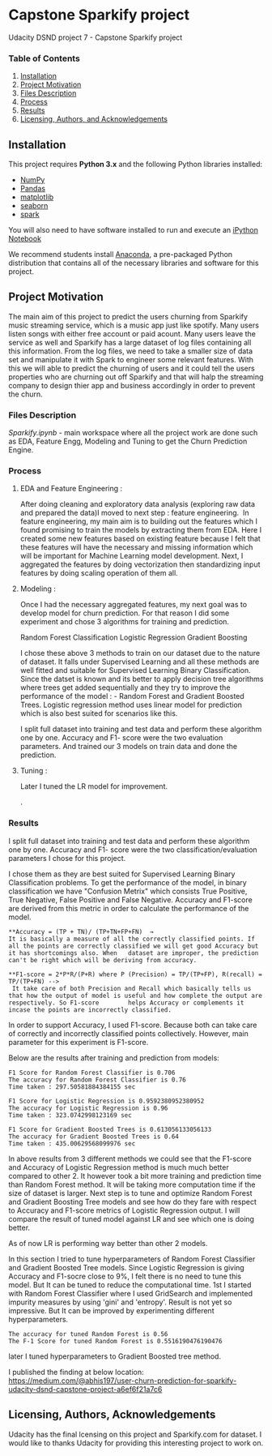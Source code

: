 # Capstone Sparkify project

Udacity DSND project 7 - Capstone Sparkify project

### Table of Contents

1. [Installation](#installation)
2. [Project Motivation](#motivation)
3. [Files Description](#files)
4. [Process](#process)
5. [Results](#results)
6. [Licensing, Authors, and Acknowledgements](#licensing)


## Installation <a name="installation"></a>

This project requires **Python 3.x** and the following Python libraries installed:

- [NumPy](http://www.numpy.org/)
- [Pandas](http://pandas.pydata.org)
- [matplotlib](http://matplotlib.org/)
- [seaborn](https://seaborn.pydata.org/)
- [spark](https://spark.apache.org/)

You will also need to have software installed to run and execute an [iPython Notebook](http://ipython.org/notebook.html)

We recommend students install [Anaconda](https://www.continuum.io/downloads), a pre-packaged Python distribution that contains all of the necessary libraries and software for this project. 


## Project Motivation <a name="motivation"></a>

The main aim of this project to predict the users churning from Sparkify music streaming service, which is a music app just like spotify. Many users listen songs  with either free account or paid acount. Many users leave the service as well and Sparkify has a large dataset of log files containing all this information. From the log files, we need to take a smaller size of data set and manipulate it with Spark to engineer some relevant features. 
With this we will able to predict the churning of users and it could tell the users properties who are churning out off Sparkify and that will halp the streaming company to design thier app and business accordingly in order to prevent the churn.

### Files Description <a name = "files"></a>

*Sparkify.ipynb* - main workspace where all the project work are done such as EDA, Feature Engg, Modeling and Tuning to get the Churn Prediction Engine.

### Process <a name = "prcoess"></a>

1. EDA and Feature Engineering : 

   After doing cleaning and exploratory data analysis (exploring raw data and prepared the data)I moved to next step : feature engineering. 
   In feature engineering, my main aim is to building out the features which I found promising to train the models by extracting them from EDA. Here I created some 
   new features based on existing feature because I felt that these features will have the necessary and missing information which will be important for Machine Learning 
   model development. 
   Next, I aggregated the features by doing vectorization then standardizing input features by doing scaling operation of them all.

2. Modeling :

   Once I had the necessary aggregated features, my next goal was to develop model for churn prediction.
   For that reason I did some experiment and chose 3 algorithms for training and prediction.
    
    Random Forest Classification
    Logistic Regression
    Gradient Boosting
    
   I chose these above 3 methods to train on our dataset due to the nature of dataset. It falls under Supervised Learning and all these methods
   are well fitted and suitable for Supervised Learning Binary Classification. Since the datset is known and its better to apply decision tree algorithms where trees
   get added sequentially and they try to improve the performance of the model : - Random Forest and Gradient Boosted Trees.
   Logistic regression method uses linear model for prediction which is also best suited for scenarios like this.
   
   I split full dataset into training and test data and perform these algorithm one by one. Accuracy and F1- score were the two evaluation parameters. And trained our 3 
   models on train data and done the prediction.

3. Tuning :

   Later I tuned the LR model for improvement.
   
   .
### Results <a name = "results"></a>

I split full dataset into training and test data and perform these algorithm one by one. Accuracy and F1- score were the two classification/evaluation parameters I chose for this project.
	
I chose them as they are best suited for Supervised Learning Binary Classification problems. To get the performance of the model, in binary classification we have "Confusion Metrix" which consists True Positive, True Negative, False Positive and False Negative. Accuracy and F1-score are derived from this metric in order to calculate the performance of the model.

	**Accuracy = (TP + TN)/ (TP+TN+FP+FN)  →
	It is basically a measure of all the correctly classified points. If all the points are correctly classified we will get good Accuracy but it has shortcomings also. When 	dataset are improper, the prediction can't be right which will be deriving from accuracy.
	
	**F1-score = 2*P*R/(P+R) where P (Precision) = TP/(TP+FP), R(recall) = TP/(TP+FN) -->
	 It take care of both Precision and Recall which basically tells us that how the output of model is useful and how complete the output are respectively. So F1-score 		helps Accuracy or complements it incase the points are incorrectly classified.

In order to support Accuracy, I used F1-score. Because both can take care of correctly and incorrectly classified points collectively. However, main parameter for this experiment is F1-score.

Below are the results after training and prediction from models:


	F1 Score for Random Forest Classifier is 0.706
	The accuracy for Random Forest Classifier is 0.76
	Time taken : 297.50581884384155 sec
	
	F1 Score for Logistic Regression is 0.9592380952380952
	The accuracy for Logistic Regression is 0.96
	Time taken : 323.0742998123169 sec
	
	F1 Score for Gradient Boosted Trees is 0.613056133056133
	The accuracy for Gradient Boosted Trees is 0.64
	Time taken : 435.00629568099976 sec
	
	
In above results from 3 different methods we could see that the F1-score and Accuracy of Logistic Regression method is much much better compared to other 2. It however took a bit more training and prediction time than Random Forest method. It will be taking more computation time if the size of dataset is larger.
Next step is to tune and optimize Random Forest and Gradient Boosting Tree models and see how do they fare with respect to Accuracy and F1-score metrics of Logistic Regression output. I will compare the result of tuned model against LR and see which one is doing better.

As of now LR is performing way better than other 2 models.

In this section I tried to tune hyperparameters of Random Forest Classifier and Gradient Boosted Tree models. Since Logistic Regression is giving Accuracy and F1-socre close to 9%, I felt there is no need to tune this model. But It can be tuned to reduce the computational time.
1st I started with Random Forest Classifier where I used GridSearch and implemented impurity measures by using 'gini' and 'entropy'. Result is not yet so impressive. But It can be improved by experimenting different hyperparameters.

	The accuracy for tuned Random Forest is 0.56
	The F-1 Score for tuned Random Forest is 0.5516190476190476
	

later I tuned hyperparameters to Gradient Boosted tree method.


I published the finding at below location:
https://medium.com/@abhis197/user-churn-prediction-for-sparkify-udacity-dsnd-capstone-project-a6ef6f21a7c6

## Licensing, Authors, Acknowledgements<a name="licensing"></a>
 Udacity has the final lcensing on this project and Sparkify.com for dataset. 
 I would like to thanks Udacity for providing this interesting project to work on.

